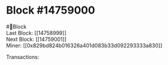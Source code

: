 
Block #14759000
===============
  
#🧊Block  
Last Block: [[14758999]]  
Next Block: [[14759001]]  
Miner: [[0x829bd824b016326a401d083b33d092293333a830]]  

 Transactions: